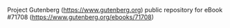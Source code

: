 Project Gutenberg (https://www.gutenberg.org) public repository
for eBook #71708 (https://www.gutenberg.org/ebooks/71708)
